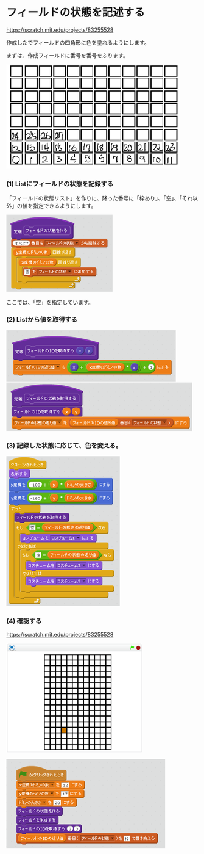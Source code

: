 # フィールドの状態を記述する

https://scratch.mit.edu/projects/83255528


作成したでフィールドの四角形に色を塗れるようにします。

まずは、作成フィールドに番号を番号をふります。

![](filed_id.png)


### (1) Listにフィールドの状態を記録する

「フィールドの状態リスト」を作りに、降った番号に「枠あり」、「空」、「それ以外」の値を指定できるようにします。

![](script_create_state.png)

ここでは、「空」を指定しています。

### (2) Listから値を取得する
![](script_get_state_id.png)
![](script_get_state_value.png)

### (3) 記録した状態に応じて、色を変える。

![](script_paint_domino.png)



### (4) 確認する

https://scratch.mit.edu/projects/83255528

![](test.png)


![](script_main.png)